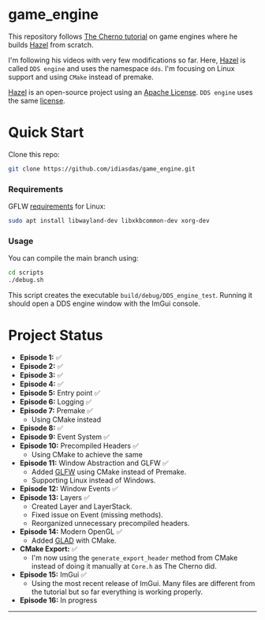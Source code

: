 <!-- ✅❌ -->
# game_engine

This repository follows [The Cherno tutorial](https://www.youtube.com/watch?v=JxIZbV_XjAs&list=PLlrATfBNZ98dC-V-N3m0Go4deliWHPFwT) on game engines where he builds [Hazel](https://github.com/TheCherno/Hazel) from scratch.

I'm following his videos with very few modifications so far. Here, [Hazel](https://github.com/TheCherno/Hazel) is called `DDS engine` and uses the namespace `dds`. I'm focusing on Linux support and using `CMake` instead of premake.

[Hazel](https://github.com/TheCherno/Hazel) is an open-source project using an [Apache](https://github.com/TheCherno/Hazel/blob/master/LICENSE)[ License](https://github.com/TheCherno/Hazel/blob/master/LICENSE). `DDS engine` uses the same [license](./LICENSE).

# Quick Start

Clone this repo:

```bash
git clone https://github.com/idiasdas/game_engine.git
```

### Requirements

GFLW [requirements](https://www.glfw.org/docs/latest/compile.html) for Linux:

```bash
sudo apt install libwayland-dev libxkbcommon-dev xorg-dev
```
### Usage

You can compile the main branch using:

```bash
cd scripts
./debug.sh
```

This script creates the executable `build/debug/DDS_engine_test`. Running it should open a DDS engine window with the ImGui console.

# Project Status

- **Episode 1:** ✅
- **Episode 2:** ✅
- **Episode 3:** ✅
- **Episode 4:** ✅
- **Episode 5:** Entry point ✅
- **Episode 6:** Logging ✅
- **Episode 7:** Premake ✅
    - Using CMake instead
- **Episode 8:** ✅
- **Episode 9:** Event System ✅
- **Episode 10:** Precompiled Headers ✅
    - Using CMake to achieve the same
- **Episode 11:** Window Abstraction and GLFW ✅
    - Added [GLFW](https://github.com/glfw/glfw) using CMake instead of Premake.
    - Supporting Linux instead of Windows.
- **Episode 12:** Window Events ✅
- **Episode 13:** Layers ✅
    - Created Layer and LayerStack.
    - Fixed issue on Event (missing methods).
    - Reorganized unnecessary precompiled headers.
- **Episode 14:** Modern OpenGL ✅
    - Added [GLAD](https://glad.dav1d.de/) with CMake.
- **CMake Export:** ✅
    - I'm now using the `generate_export_header` method from CMake instead of doing it manually at `Core.h` as The Cherno did.
- **Episode 15:** ImGui ✅
    - Using the most recent release of ImGui. Many files are different from the tutorial but so far everything is working properly.
- **Episode 16:** In progress

---
